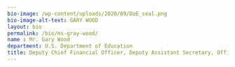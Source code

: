 ```yaml
---
bio-image: /wp-content/uploads/2020/09/DoE_seal.png
bio-image-alt-text: GARY WOOD
layout: bio
permalink: /bio/ms-gray-wood/
name : Mr. Gary Wood
department: U.S. Department of Education
title: Deputy Chief Financial Officer, Deputy Assistant Secretary, Office of Financial Management
---
```

